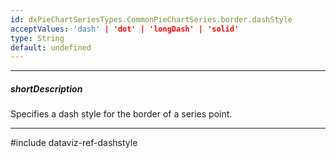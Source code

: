 ```yaml
---
id: dxPieChartSeriesTypes.CommonPieChartSeries.border.dashStyle
acceptValues: 'dash' | 'dot' | 'longDash' | 'solid'
type: String
default: undefined
---
```

---
##### shortDescription
Specifies a dash style for the border of a series point.

---
#include dataviz-ref-dashstyle